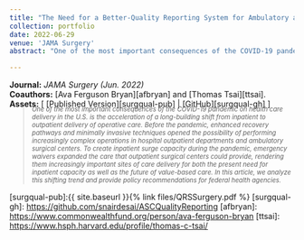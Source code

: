 ```yaml
---
title: "The Need for a Better-Quality Reporting System for Ambulatory and Outpatient Surgery — Surgical Quality Without Walls"
collection: portfolio
date: 2022-06-29
venue: 'JAMA Surgery'
abstract: "One of the most important consequences of the COVID-19 pandemic on health care delivery in the US is the acceleration of a long-building shift from inpatient to outpatient delivery of operative care. Before the pandemic, enhanced recovery pathways and minimally invasive techniques opened the possibility of performing increasingly complex operations in hospital outpatient departments and ambulatory surgical centers. To create inpatient surge capacity during the pandemic, emergency waivers expanded the care that outpatient surgical centers could provide, rendering them increasingly important sites of care delivery for both the present need for inpatient capacity as well as the future of value-based care."

---
```


**Journal:** _JAMA Surgery (Jun. 2022)_
<br>
**Coauthors:** [Ava Ferguson Bryan][afbryan] and [Thomas Tsai][ttsai].
<br/>
**Assets:** [ [Published Version][surgqual-pub] | [GitHub][surgqual-gh] ]
> <div style="font-size: 0.8em; font-style: italic; margin-top: -20px;">
> One of the most important consequences of the COVID-19 pandemic on health care delivery in the U.S. is the acceleration of a long-building shift from inpatient to outpatient delivery of operative care. Before the pandemic, enhanced recovery pathways and minimally invasive techniques opened the possibility of performing increasingly complex operations in hospital outpatient departments and ambulatory surgical centers. To create inpatient surge capacity during the pandemic, emergency waivers expanded the care that outpatient surgical centers could provide, rendering them increasingly important sites of care delivery for both the present need for inpatient capacity as well as the future of value-based care. In this article, we analyze this shifting trend and provide policy recommendations for federal health agencies.
> </div>

[surgqual-pub]:{{ site.baseurl }}{% link files/QRSSurgery.pdf %}
[surgqual-gh]: https://github.com/snairdesai/ASCQualityReporting
[afbryan]: https://www.commonwealthfund.org/person/ava-ferguson-bryan
[ttsai]: https://www.hsph.harvard.edu/profile/thomas-c-tsai/
